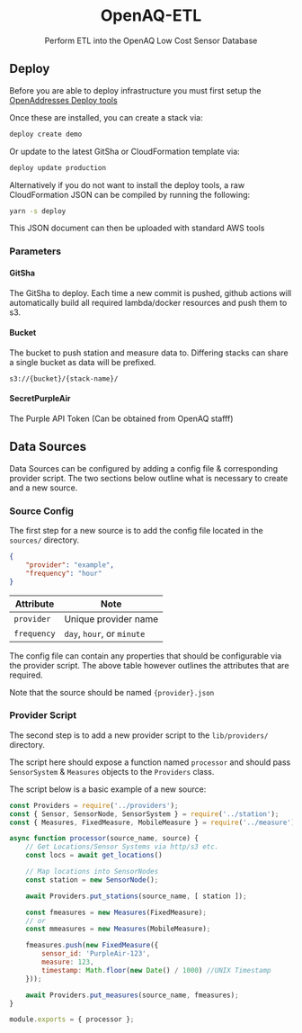 <h1 align=center>OpenAQ-ETL</h1>

<p align=center>Perform ETL into the OpenAQ Low Cost Sensor Database</p>

## Deploy

Before you are able to deploy infrastructure you must first setup the [OpenAddresses Deploy tools](https://github.com/openaddresses/deploy)

Once these are installed, you can create a stack via:

```sh
deploy create demo
```

Or update to the latest GitSha or CloudFormation template via:

```sh
deploy update production
```

Alternatively if you do not want to install the deploy tools, a raw CloudFormation JSON can be compiled by running the following:

```sh
yarn -s deploy
```

This JSON document can then be uploaded with standard AWS tools

### Parameters

#### GitSha

The GitSha to deploy. Each time a new commit is pushed, github actions will automatically
build all required lambda/docker resources and push them to s3.

#### Bucket

The bucket to push station and measure data to. Differing stacks can share a single bucket as data will be prefixed.

```
s3://{bucket}/{stack-name}/
```

#### SecretPurpleAir

The Purple API Token (Can be obtained from OpenAQ stafff)

## Data Sources

Data Sources can be configured by adding a config file & corresponding provider script. The two sections below
outline what is necessary to create and a new source.

### Source Config

The first step for a new source is to add the config file located in the `sources/` directory.


```json
{
    "provider": "example",
    "frequency": "hour"
}
```

| Attribute   | Note                       |
| ----------- | -------------------------- |
| `provider`  | Unique provider name       |
| `frequency` | `day`, `hour`, or `minute` |


The config file can contain any properties that should be configurable via the
provider script. The above table however outlines the attributes that are required.

Note that the source should be named `{provider}.json`

### Provider Script

The second step is to add a new provider script to the `lib/providers/` directory.

The script here should expose a function named `processor` and should pass
`SensorSystem` & `Measures` objects to the `Providers` class.

The script below is a basic example of a new source:


```js
const Providers = require('../providers');
const { Sensor, SensorNode, SensorSystem } = require('../station');
const { Measures, FixedMeasure, MobileMeasure } = require('../measure');

async function processor(source_name, source) {
    // Get Locations/Sensor Systems via http/s3 etc.
    const locs = await get_locations()

    // Map locations into SensorNodes
    const station = new SensorNode();

    await Providers.put_stations(source_name, [ station ]);

    const fmeasures = new Measures(FixedMeasure);
    // or
    const mmeasures = new Measures(MobileMeasure);

    fmeasures.push(new FixedMeasure({
        sensor_id: 'PurpleAir-123',
        measure: 123,
        timestamp: Math.floor(new Date() / 1000) //UNIX Timestamp
    }));

    await Providers.put_measures(source_name, fmeasures);
}

module.exports = { processor };
```
